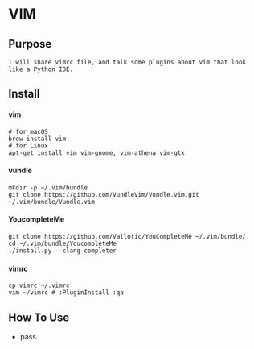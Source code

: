 # VIM

## Purpose
    I will share vimrc file, and talk some plugins about vim that look like a Python IDE.

## Install

#### vim

```
# for macOS
brew install vim
# for Linux
apt-get install vim vim-gnome, vim-athena vim-gtx  
```

#### vundle

```
mkdir -p ~/.vim/bundle
git clone https://github.com/VundleVim/Vundle.vim.git ~/.vim/bundle/Vundle.vim
```

#### YoucompleteMe

```
git clone https://github.com/Valloric/YouCompleteMe ~/.vim/bundle/
cd ~/.vim/bundle/YoucompleteMe
./install.py --clang-completer
```

#### vimrc

```
cp vimrc ~/.vimrc
vim ~/vimrc # :PluginInstall :qa
```

## How To Use
- pass
